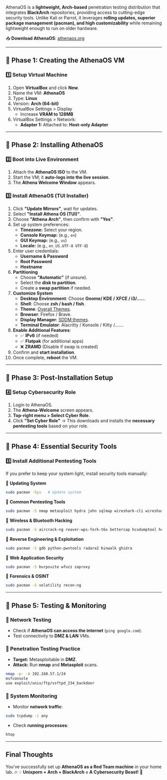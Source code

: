 AthenaOS is a **lightweight, Arch-based** penetration testing distribution that integrates **BlackArch** repositories, providing access to cutting-edge security tools. Unlike Kali or Parrot, it leverages **rolling updates, superior package management (pacman), and high customizability** while remaining lightweight enough to run on older hardware.

📥 **Download AthenaOS**: [athenaos.org](https://athenaos.org/)

---

## **📌 Phase 1: Creating the AthenaOS VM**

### **1️⃣ Setup Virtual Machine**

1. Open **VirtualBox** and click **New**.
2. Name the VM: **AthenaOS**
3. Type: **Linux**
4. Version: **Arch (64-bit)**
5. VirtualBox Settings > Display
	-  Increase **VRAM to 128MB**
6. VirtualBox Settings > Network:
    - **Adapter 1:** Attached to: **Host-only Adapter**

---

## **📌 Phase 2: Installing AthenaOS**

### **2️⃣ Boot into Live Environment**

1. Attach the **AthenaOS ISO** to the VM.
2. Start the VM; it **auto-logs into the live session**.
3. The **Athena Welcome Window** appears.

### **3️⃣ Install AthenaOS (TUI Installer)**

1. Click **"Update Mirrors"**, wait for updates.
2. Select **"Install Athena OS (TUI)"**.
3. Choose **"Athena Arch"**, then confirm with **"Yes"**.
4. Set up system preferences:
    - **Timezone:** Select your region.
    - **Console Keymap:** (e.g., `en`)
    - **GUI Keymap:** (e.g., `us`)
    - **Locale:** (e.g., `en_US.UTF-8 UTF-8`)
5. Enter user credentials:
    - **Username & Password**
    - **Root Password**
    - **Hostname**
6. **Partitioning**
    - Choose **"Automatic"** (if unsure).
    - Select the **disk to partition**.
    - Create a **swap partition** if needed.
7. **Customize System**
    - **Desktop Environment**: Choose **Gnome/ KDE / XFCE / i3/.....**.
    - **Shell**: Choose **zsh / bash / fish**.
    - **Theme**: [Overall Themes](https://athenaos.org/en/configuration/themes/).
    - **Browser**: Firefox / Brave.
    - **Display Manager**: [SDDM themes](https://athenaos.org/en/configuration/display-manager/).
    - **Terminal Emulator**: Alacritty / Konsole / Kitty /.......
8. **Enable Additional Features**:
    - ✅ **IPv6** (if needed)
    - ✅ **Flatpak** (for additional apps)
    - ❌ **ZRAMD** (Disable if swap is created)
9. Confirm and **start installation**.
10. Once complete, **reboot** the VM.

---

## **📌 Phase 3: Post-Installation Setup**

### **4️⃣ Setup Cybersecurity Role**

1. Login to AthenaOS.
2. The **Athena-Welcome** screen appears.
3. **Top-right menu > Select Cyber Role**.
4. Click **"Set Cyber Role"** → This downloads and installs the **necessary pentesting tools** based on your role.

---

## **📌 Phase 4: Essential Security Tools**

### **5️⃣ Install Additional Pentesting Tools**

If you prefer to keep your system light, install security tools manually:

📌 **Updating System**

```bash
sudo pacman -Syu   # Update system
```

📌 **Common Pentesting Tools**

```bash
sudo pacman -S nmap metasploit hydra john sqlmap wireshark-cli wireshark-qt
```

📌 **Wireless & Bluetooth Hacking**

```bash
sudo pacman -S aircrack-ng reaver-wps-fork-t6x bettercap hcxdumptool hcxtools
```

📌 **Reverse Engineering & Exploitation**

```bash
sudo pacman -S gdb python-pwntools radare2 binwalk ghidra
```

📌 **Web Application Security**

```bash
sudo pacman -S burpsuite wfuzz zaproxy
```

📌 **Forensics & OSINT**

```bash
sudo pacman -S volatility recon-ng
```

---

## **📌 Phase 5: Testing & Monitoring**

### **🔹 Network Testing**

- Check if **AthenaOS can access the internet** (`ping google.com`).
- Test connectivity to **DMZ & LAN** VMs.

### **🔹 Penetration Testing Practice**

- **Target:** Metasploitable in **DMZ**.
- **Attack:** Run **nmap** and **Metasploit** scans.

```bash
nmap -p- -A 192.168.57.1/24
msfconsole
use exploit/unix/ftp/vsftpd_234_backdoor
```

### **🔹 System Monitoring**

- Monitor **network traffic**:

```bash
sudo tcpdump -i any
```

- Check **running processes**:

```bash
htop
```

---

## **Final Thoughts**

You’ve successfully set up **AthenaOS as a Red Team machine** in your home lab. 🔥
💡 **Unixporn + Arch + BlackArch = A Cybersecurity Beast!** 🚀